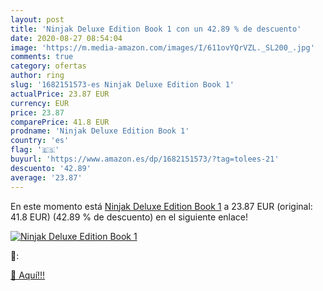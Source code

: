 ```yaml
---
layout: post
title: 'Ninjak Deluxe Edition Book 1 con un 42.89 % de descuento'
date: 2020-08-27 08:54:04
image: 'https://m.media-amazon.com/images/I/611ovYQrVZL._SL200_.jpg'
comments: true
category: ofertas
author: ring
slug: '1682151573-es Ninjak Deluxe Edition Book 1'
actualPrice: 23.87 EUR
currency: EUR
price: 23.87
comparePrice: 41.8 EUR
prodname: 'Ninjak Deluxe Edition Book 1'
country: 'es'
flag: '🇪🇸'
buyurl: 'https://www.amazon.es/dp/1682151573/?tag=tolees-21'
descuento: '42.89'
average: '23.87'
---
```


En este momento está [Ninjak Deluxe Edition Book 1](https://www.amazon.es/dp/1682151573/?tag=tolees-21) a 23.87 EUR (original: 41.8 EUR) (42.89 %  de descuento) en el siguiente enlace!

[![Ninjak Deluxe Edition Book 1](https://m.media-amazon.com/images/I/611ovYQrVZL._SL200_.jpg)](https://www.amazon.es/dp/1682151573/?tag=tolees-21)

🔎:


[🛒 Aquí!!!](https://www.amazon.es/dp/1682151573/?tag=tolees-21)
